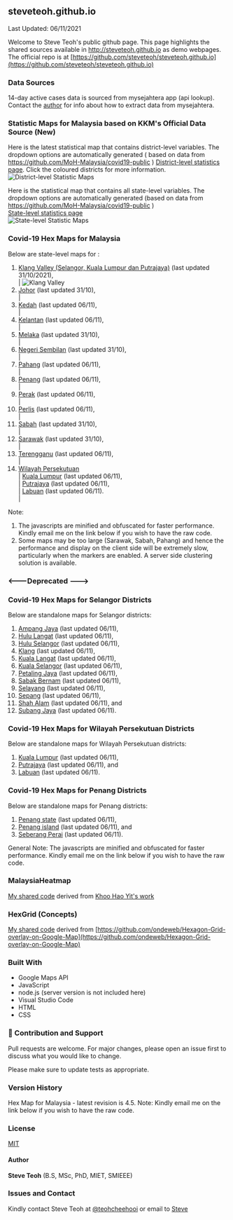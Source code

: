 ﻿## steveteoh.github.io
Last Updated: 06/11/2021

Welcome to Steve Teoh's public github page. This page highlights the shared sources available in http://steveteoh.github.io as demo webpages.
The official repo is at [https://github.com/steveteoh/steveteoh.github.io](https://github.com/steveteoh/steveteoh.github.io)

### Data Sources
14-day active cases data is sourced from mysejahtera app (api lookup). Contact the [author](mailto:chteoh@1utar.my?subject=Mysejahtera "Mysejahtera") for info about how to extract data from mysejahtera.

### Statistic Maps for Malaysia based on KKM's Official Data Source (New)
Here is the latest statistical map that contains district-level variables. The dropdown options are automatically generated ( based on data from https://github.com/MoH-Malaysia/covid19-public ) 
[District-level statistics page](https://steveteoh.github.io/Statistics/main2.html). Click the coloured districts for more information.
![District-level Statistic Maps](https://steveteoh.github.io/img/statistics2.png) 

Here is the statistical map that contains all state-level variables. The dropdown options are automatically generated (based on data from https://github.com/MoH-Malaysia/covid19-public )  
[State-level statistics page](https://steveteoh.github.io/Statistics/)     
![State-level Statistic Maps](https://steveteoh.github.io/img/statistics.png)

### Covid-19 Hex Maps for Malaysia
Below are state-level maps for : <br>
1. [Klang Valley (Selangor, Kuala Lumpur dan Putrajaya)](http://steveteoh.github.io/KlangValley/) (last updated 31/10/2021), <br> |  ![Klang Valley](https://steveteoh.github.io/img/klangvalley.jpg)
2. [Johor](http://steveteoh.github.io/Johor/) (last updated 31/10), <br>        |
3. [Kedah](https://steveteoh.github.io/Kedah/) (last updated 06/11), <br>  |
4. [Kelantan](https://steveteoh.github.io/Kelantan/) (last updated 06/11), <br>  |
5. [Melaka](http://steveteoh.github.io/Melaka/) (last updated 31/10), <br>  |
6. [Negeri Sembilan](http://steveteoh.github.io/NegeriSembilan/) (last updated 31/10), <br>  |
7. [Pahang](https://steveteoh.github.io/Pahang/) (last updated 06/11), <br>  |
8. [Penang](http://steveteoh.github.io/Penang/) (last updated 06/11), <br>  |
9. [Perak](https://steveteoh.github.io/Perak/) (last updated 06/11), <br>  |
10. [Perlis](https://steveteoh.github.io/Perlis/) (last updated 06/11), <br>  |
11. [Sabah](http://steveteoh.github.io/Sabah/) (last updated 31/10), <br>  |
12. [Sarawak](http://steveteoh.github.io/Sarawak/) (last updated 31/10), <br>  |
13. [Terengganu](https://steveteoh.github.io/Terengganu/) (last updated 06/11), <br>  |
14. [Wilayah Persekutuan](http://steveteoh.github.io/Wilayah/) <br>  |
    [Kuala Lumpur](http://steveteoh.github.io/KualaLumpur/) (last updated 06/11), <br>  |
    [Putrajaya](http://steveteoh.github.io/Putrajaya/) (last updated 06/11), <br>  |
    [Labuan](http://steveteoh.github.io/Labuan/) (last updated 06/11).<br>  | 
 
Note: 
1. The javascripts are minified and obfuscated for faster performance. Kindly email me on the link below if you wish to have the raw code. 
2. Some maps may be too large (Sarawak, Sabah, Pahang) and hence the performance and display on the client side will be extremely slow, particularly when the markers are enabled. 
   A server side clustering solution is available.

### <---Deprecated --->
### Covid-19 Hex Maps for Selangor Districts
Below are standalone maps for Selangor districts: <br>
1. [Ampang Jaya](http://steveteoh.github.io/Selangor/AmpangJaya/) (last updated 06/11), <br>
2. [Hulu Langat](http://steveteoh.github.io/Selangor/HuluLangat/) (last updated 06/11), <br>
3. [Hulu Selangor](http://steveteoh.github.io/Selangor/HuluSelangor/) (last updated 06/11), <br>
4. [Klang](http://steveteoh.github.io/Selangor/Klang/) (last updated 06/11), <br>
5. [Kuala Langat](http://steveteoh.github.io/Selangor/KualaLangat/) (last updated 06/11), <br>
6. [Kuala Selangor](http://steveteoh.github.io/Selangor/KualaSelangor/) (last updated 06/11), <br>
7. [Petaling Jaya](http://steveteoh.github.io/Selangor/PetalingJaya/) (last updated 06/11), <br>
8. [Sabak Bernam](http://steveteoh.github.io/Selangor/SabakBernam) (last updated 06/11), <br>
9. [Selayang](http://steveteoh.github.io/Selangor/Selayang/) (last updated 06/11), <br>
10. [Sepang](http://steveteoh.github.io/Selangor/Sepang/) (last updated 06/11), <br>
11. [Shah Alam](http://steveteoh.github.io/Selangor/ShahAlam/) (last updated 06/11), and  <br>
12. [Subang Jaya](http://steveteoh.github.io/Selangor/SubangJaya/) (last updated 06/11).<br>

### Covid-19 Hex Maps for Wilayah Persekutuan Districts
Below are standalone maps for Wilayah Persekutuan districts: <br>
1. [Kuala Lumpur](http://steveteoh.github.io/KualaLumpur) (last updated 06/11),<br>
2. [Putrajaya](http://steveteoh.github.io/Putrajaya) (last updated 06/11), and<br>
3. [Labuan](http://steveteoh.github.io/Labuan) (last updated 06/11).<br>

### Covid-19 Hex Maps for Penang Districts
Below are standalone maps for Penang districts: <br>
1. [Penang state](http://steveteoh.github.io/Penang/index.html) (last updated 06/11),  <br>
2. [Penang island](http://steveteoh.github.io/Penang/island.html) (last updated 06/11), and  <br>
3. [Seberang Perai](http://steveteoh.github.io/Penang/perai.html) (last updated 06/11). <br>

General Note: The javascripts are minified and obfuscated for faster performance. Kindly email me on the link below if you wish to have the raw code. 

### MalaysiaHeatmap
[My shared code](http://steveteoh.github.io/MalaysiaHeatMap) derived from [Khoo Hao Yit's work](https://github.com/KhooHaoYit/KhooHaoYit.github.io/tree/main/Covid19%20Malaysia%20Heatmap)

### HexGrid (Concepts)
[My shared code](http://steveteoh.github.io/HexGrid) derived from [https://github.com/ondeweb/Hexagon-Grid-overlay-on-Google-Map](https://github.com/ondeweb/Hexagon-Grid-overlay-on-Google-Map) 

### Built With

- Google Maps API
- JavaScript
- node.js (server version is not included here)
- Visual Studio Code
- HTML
- CSS

### 🤝 Contribution and Support
Pull requests are welcome. For major changes, please open an issue first to discuss what you would like to change.

Please make sure to update tests as appropriate.

### Version History
Hex Map for Malaysia - latest revision is 4.5.
Note: Kindly email me on the link below if you wish to have the raw code. 

### License
[MIT](https://steveteoh.github.io/LICENSE)

#### Author
**Steve Teoh** (B.S, MSc, PhD, MIET, SMIEEE)

### Issues and Contact
Kindly contact Steve Teoh at [@teohcheehooi](https://twitter.com/teohcheehooi) or email to [Steve](mailto:chteoh@1utar.my?subject=Map "Map")
